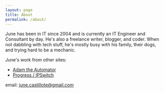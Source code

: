 ```yaml
---
layout: page
title: About
permalink: /about/
---
```

June has been in IT since 2004 and is currently an IT Engineer and Consultant by day. He's also a freelance writer, blogger, and coder. When not dabbling with tech stuff, he's mostly busy with his family, their dogs, and trying hard to be a mechanic.

June's work from other sites:

* [Adam the Automator](https://adamtheautomator.com/author/june/)
* [Progress / IPSwitch](https://blog.ipswitch.com/author/june-castillote)

email: june.castillote@gmail.com
